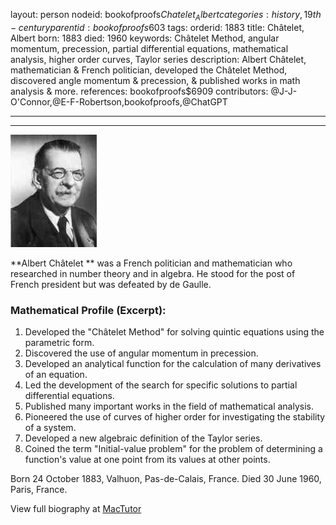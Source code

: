 layout: person
nodeid: bookofproofs$Chatelet_Albert
categories: history,19th-century
parentid: bookofproofs$603
tags: 
orderid: 1883
title: Châtelet, Albert
born: 1883
died: 1960
keywords: Châtelet Method, angular momentum, precession, partial differential equations, mathematical analysis, higher order curves, Taylor series
description: Albert Châtelet, mathematician & French politician, developed the Châtelet Method, discovered angle momentum & precession, & published works in math analysis & more.
references: bookofproofs$6909
contributors: @J-J-O'Connor,@E-F-Robertson,bookofproofs,@ChatGPT

---



---

![Chatelet_Albert.jpg](https://github.com/bookofproofs/bookofproofs.github.io/blob/main/_sources/_assets/images/portraits/Chatelet_Albert.jpg?raw=true)

**Albert Châtelet ** was a French politician and mathematician who researched in number theory and in algebra. He stood for the post of French president but was defeated by de Gaulle.

### Mathematical Profile (Excerpt):
1. Developed the "Châtelet Method" for solving quintic equations using the parametric form.
2. Discovered the use of angular momentum in precession.
3. Developed an analytical function for the calculation of many derivatives of an equation.
4. Led the development of the search for specific solutions to partial differential equations.
5. Published many important works in the field of mathematical analysis.
6. Pioneered the use of curves of higher order for investigating the stability of a system.
7. Developed a new algebraic definition of the Taylor series.
8. Coined the term "Initial-value problem" for the problem of determining a function's value at one point from its values at other points.

Born 24 October 1883, Valhuon, Pas-de-Calais, France. Died 30 June 1960, Paris, France.

View full biography at [MacTutor](https://mathshistory.st-andrews.ac.uk/Biographies/Chatelet_Albert/)

